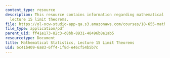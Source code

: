 ```yaml
---
content_type: resource
description: This resource contains information regarding mathematical statistics,
  lecture 15 limit theorems.
file: https://ol-ocw-studio-app-qa.s3.amazonaws.com/courses/18-655-mathematical-statistics-spring-2016/6c41b4096a836ff41f8de46cf54b5b7c_MIT18_655S16_LecNote15.pdf
file_type: application/pdf
parent_uid: ff41e173-82c3-d8bb-8931-48496b8e1ab5
resourcetype: Document
title: Mathematical Statistics, Lecture 15 Limit Theorems
uid: 6c41b409-6a83-6ff4-1f8d-e46cf54b5b7c
---
```

